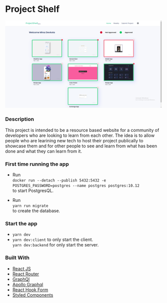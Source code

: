# Project Shelf

![This is an ALT text](client/src/assets/HomePic.png 'this is a pic')

### Description

This project is intended to be a resource based website for a community of developers who are looking to learn from each other. The idea is to allow people who are learining new tech to host their project publically to showcase them and for other people to see and learn from what has been done and what they can learn from it.

### First time running the app

- Run<br/> `docker run --detach --publish 5432:5432 -e POSTGRES_PASSWORD=postgres --name postgres postgres:10.12`<br/> to start PostgresQL.

- Run<br/> `yarn run migrate`<br/> to create the database.

### Start the app

- `yarn dev`
- `yarn dev:client` to only start the client.<br/> `yarn dev:backend` for only start the server.

### Built With

- [React JS](https://reactjs.org/)
- [React Router](https://github.com/ReactTraining/react-router)
- [GraphQl](https://graphql.org/)
- [Apollo Graphql](https://www.apollographql.com/)
- [React Hook Form](https://react-hook-form.com/)
- [Styled Components](https://www.styled-components.com)
